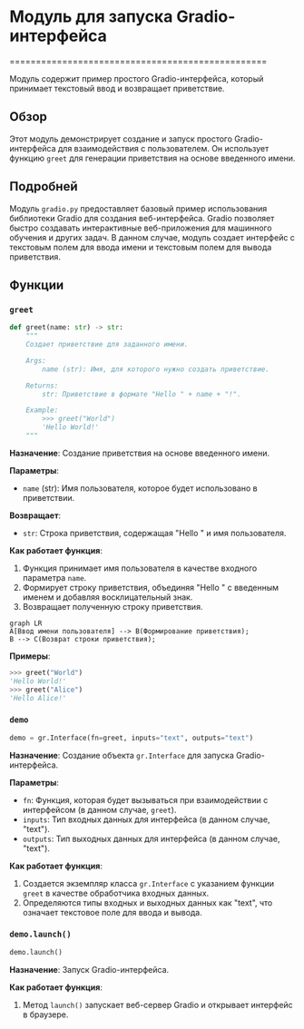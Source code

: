 # Модуль для запуска Gradio-интерфейса
=================================================

Модуль содержит пример простого Gradio-интерфейса, который принимает текстовый ввод и возвращает приветствие.

## Обзор

Этот модуль демонстрирует создание и запуск простого Gradio-интерфейса для взаимодействия с пользователем. Он использует функцию `greet` для генерации приветствия на основе введенного имени.

## Подробней

Модуль `gradio.py` предоставляет базовый пример использования библиотеки Gradio для создания веб-интерфейса. Gradio позволяет быстро создавать интерактивные веб-приложения для машинного обучения и других задач. В данном случае, модуль создает интерфейс с текстовым полем для ввода имени и текстовым полем для вывода приветствия.

## Функции

### `greet`

```python
def greet(name: str) -> str:
    """
    Создает приветствие для заданного имени.

    Args:
        name (str): Имя, для которого нужно создать приветствие.

    Returns:
        str: Приветствие в формате "Hello " + name + "!".

    Example:
        >>> greet("World")
        'Hello World!'
    """
```

**Назначение**: Создание приветствия на основе введенного имени.

**Параметры**:
- `name` (str): Имя пользователя, которое будет использовано в приветствии.

**Возвращает**:
- `str`: Строка приветствия, содержащая "Hello " и имя пользователя.

**Как работает функция**:
1. Функция принимает имя пользователя в качестве входного параметра `name`.
2. Формирует строку приветствия, объединяя "Hello " с введенным именем и добавляя восклицательный знак.
3. Возвращает полученную строку приветствия.

```mermaid
graph LR
A[Ввод имени пользователя] --> B(Формирование приветствия);
B --> C(Возврат строки приветствия);
```

**Примеры**:
```python
>>> greet("World")
'Hello World!'
>>> greet("Alice")
'Hello Alice!'
```

### `demo`

```python
demo = gr.Interface(fn=greet, inputs="text", outputs="text")
```

**Назначение**: Создание объекта `gr.Interface` для запуска Gradio-интерфейса.

**Параметры**:
- `fn`: Функция, которая будет вызываться при взаимодействии с интерфейсом (в данном случае, `greet`).
- `inputs`: Тип входных данных для интерфейса (в данном случае, "text").
- `outputs`: Тип выходных данных для интерфейса (в данном случае, "text").

**Как работает функция**:
1. Создается экземпляр класса `gr.Interface` с указанием функции `greet` в качестве обработчика входных данных.
2. Определяются типы входных и выходных данных как "text", что означает текстовое поле для ввода и вывода.

### `demo.launch()`

```python
demo.launch()
```

**Назначение**: Запуск Gradio-интерфейса.

**Как работает функция**:
1. Метод `launch()` запускает веб-сервер Gradio и открывает интерфейс в браузере.